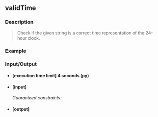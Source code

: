 ## validTime

### Description
> Check if the given string is a correct time representation of the 24-hour clock.

### Example

### Input/Output

* #### [execution time limit] 4 seconds (py)

* #### [input]

 	<i>Guaranteed constraints:</i>

* #### [output]

